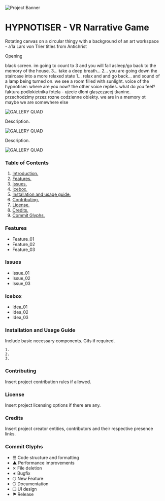 ![Project Banner](/assets/template_visuals/temp-banner.png)

<a name="intro"></a>
# HYPNOTISER - VR Narrative Game
Rotating canvas on a circular thingy with a background of an art workspace - a’la Lars von Trier titles from Antichrist

Opening

black screen. im going to count to 3 and you will fall asleep/go back to the memory of the house. 3... take a deep breath... 2... you are going down the staircase into a more relaxed state 1... relax and and go back... and <snapped finger> sound of a lamp being turned on. we see a room filled with sunlight. voice of the hypnotiser: where are you now? the other voice replies. what do you feel? faktura podlokietnika fotela - ujecie dloni glaszczacej tkanine. przechodzimy przez rozne codzienne obiekty. we are in a memory ot maybe we are somewhere else 

![GALLERY QUAD](/assets/template_visuals/temp-dual-gallery.png)

Description.

![GALLERY QUAD](/assets/template_visuals/temp-triple-gallery.png)

Description.

![GALLERY QUAD](/assets/template_visuals/temp-quad-gallery.png)

### Table of Contents
1. [Introduction.](#intro)
2. [Features.](#features)
3. [Issues.](#issues)
4. [Icebox.](#icebox)
5. [Installation and usage guide.](#install)
6. [Contributing.](#contribute)
7. [License.](#license)
8. [Credits.](#credits)
9. [Commit Glyphs.](#glyphs)

<a name="features"></a>
### Features
+ Feature_01
+ Feature_02
+ Feature_03

<a name="issues"></a>
### Issues
+ Issue_01
+ Issue_02
+ Issue_03

<a name="icebox"></a>
### Icebox
+ Idea_01
+ Idea_02
+ Idea_03

<a name="install"></a>
### Installation and Usage Guide
Include basic necessary components. Gifs if required.
```
1. 
2. 
3. 
```

<a name="contribute"></a>
### Contributing
Insert project contribution rules if allowed.

<a name="license"></a>
### License
Insert project licensing options if there are any.

<a name="credits"></a>
### Credits
Insert project creator entities, contributors and their respective presence links.

<a name="glyphs"></a>
### Commit Glyphs

+ ☰ Code structure and formatting
+ ▲ Performance improvements
+ ⨯ File deletion
+ ∗ Bugfix
+ ⬡ New Feature
+ ⎔ Documentation
+ ❑ UI design
+ ⚑ Release
